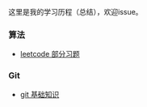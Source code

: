 这里是我的学习历程（总结），欢迎issue。
### 算法
- [leetcode 部分习题](https://github.com/qlypupil/myStudy/blob/master/leetcode/README.md)
### Git
- [git 基础知识](https://github.com/qlypupil/myStudy/blob/master/git.md)